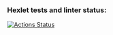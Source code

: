 ### Hexlet tests and linter status:
[![Actions Status](https://github.com/ilyabro2000/frontend-project-lvl1/workflows/hexlet-check/badge.svg)](https://github.com/ilyabro2000/frontend-project-lvl1/actions)